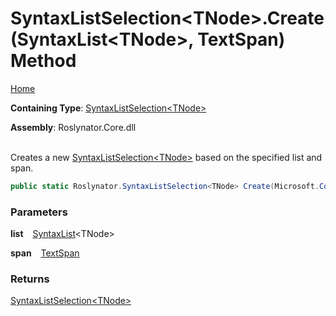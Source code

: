 # SyntaxListSelection\<TNode>\.Create\(SyntaxList\<TNode>, TextSpan\) Method

[Home](../../../README.md)

**Containing Type**: [SyntaxListSelection\<TNode>](../README.md)

**Assembly**: Roslynator\.Core\.dll

\
Creates a new [SyntaxListSelection\<TNode>](../README.md) based on the specified list and span\.

```csharp
public static Roslynator.SyntaxListSelection<TNode> Create(Microsoft.CodeAnalysis.SyntaxList<TNode> list, Microsoft.CodeAnalysis.Text.TextSpan span)
```

### Parameters

**list** &ensp; [SyntaxList](https://docs.microsoft.com/en-us/dotnet/api/microsoft.codeanalysis.syntaxlist-1)\<TNode>

**span** &ensp; [TextSpan](https://docs.microsoft.com/en-us/dotnet/api/microsoft.codeanalysis.text.textspan)

### Returns

[SyntaxListSelection\<TNode>](../README.md)

